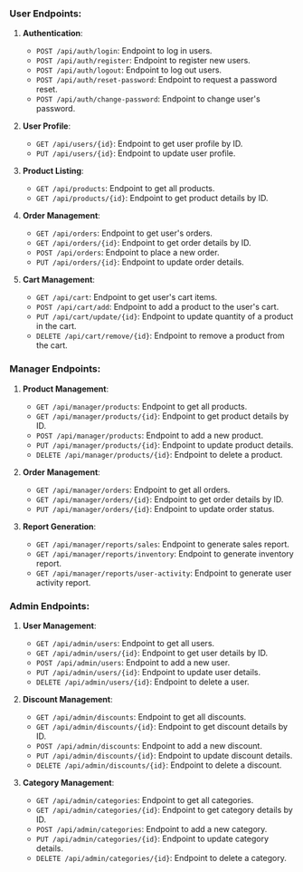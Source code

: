 ### User Endpoints:

1. **Authentication**:

   - `POST /api/auth/login`: Endpoint to log in users.
   - `POST /api/auth/register`: Endpoint to register new users.
   - `POST /api/auth/logout`: Endpoint to log out users.
   - `POST /api/auth/reset-password`: Endpoint to request a password reset.
   - `POST /api/auth/change-password`: Endpoint to change user's password.

2. **User Profile**:

   - `GET /api/users/{id}`: Endpoint to get user profile by ID.
   - `PUT /api/users/{id}`: Endpoint to update user profile.

3. **Product Listing**:

   - `GET /api/products`: Endpoint to get all products.
   - `GET /api/products/{id}`: Endpoint to get product details by ID.

4. **Order Management**:

   - `GET /api/orders`: Endpoint to get user's orders.
   - `GET /api/orders/{id}`: Endpoint to get order details by ID.
   - `POST /api/orders`: Endpoint to place a new order.
   - `PUT /api/orders/{id}`: Endpoint to update order details.

5. **Cart Management**:
   - `GET /api/cart`: Endpoint to get user's cart items.
   - `POST /api/cart/add`: Endpoint to add a product to the user's cart.
   - `PUT /api/cart/update/{id}`: Endpoint to update quantity of a product in the cart.
   - `DELETE /api/cart/remove/{id}`: Endpoint to remove a product from the cart.

### Manager Endpoints:

1. **Product Management**:

   - `GET /api/manager/products`: Endpoint to get all products.
   - `GET /api/manager/products/{id}`: Endpoint to get product details by ID.
   - `POST /api/manager/products`: Endpoint to add a new product.
   - `PUT /api/manager/products/{id}`: Endpoint to update product details.
   - `DELETE /api/manager/products/{id}`: Endpoint to delete a product.

2. **Order Management**:

   - `GET /api/manager/orders`: Endpoint to get all orders.
   - `GET /api/manager/orders/{id}`: Endpoint to get order details by ID.
   - `PUT /api/manager/orders/{id}`: Endpoint to update order status.

3. **Report Generation**:
   - `GET /api/manager/reports/sales`: Endpoint to generate sales report.
   - `GET /api/manager/reports/inventory`: Endpoint to generate inventory report.
   - `GET /api/manager/reports/user-activity`: Endpoint to generate user activity report.

### Admin Endpoints:

1. **User Management**:

   - `GET /api/admin/users`: Endpoint to get all users.
   - `GET /api/admin/users/{id}`: Endpoint to get user details by ID.
   - `POST /api/admin/users`: Endpoint to add a new user.
   - `PUT /api/admin/users/{id}`: Endpoint to update user details.
   - `DELETE /api/admin/users/{id}`: Endpoint to delete a user.

2. **Discount Management**:

   - `GET /api/admin/discounts`: Endpoint to get all discounts.
   - `GET /api/admin/discounts/{id}`: Endpoint to get discount details by ID.
   - `POST /api/admin/discounts`: Endpoint to add a new discount.
   - `PUT /api/admin/discounts/{id}`: Endpoint to update discount details.
   - `DELETE /api/admin/discounts/{id}`: Endpoint to delete a discount.

3. **Category Management**:
   - `GET /api/admin/categories`: Endpoint to get all categories.
   - `GET /api/admin/categories/{id}`: Endpoint to get category details by ID.
   - `POST /api/admin/categories`: Endpoint to add a new category.
   - `PUT /api/admin/categories/{id}`: Endpoint to update category details.
   - `DELETE /api/admin/categories/{id}`: Endpoint to delete a category.
